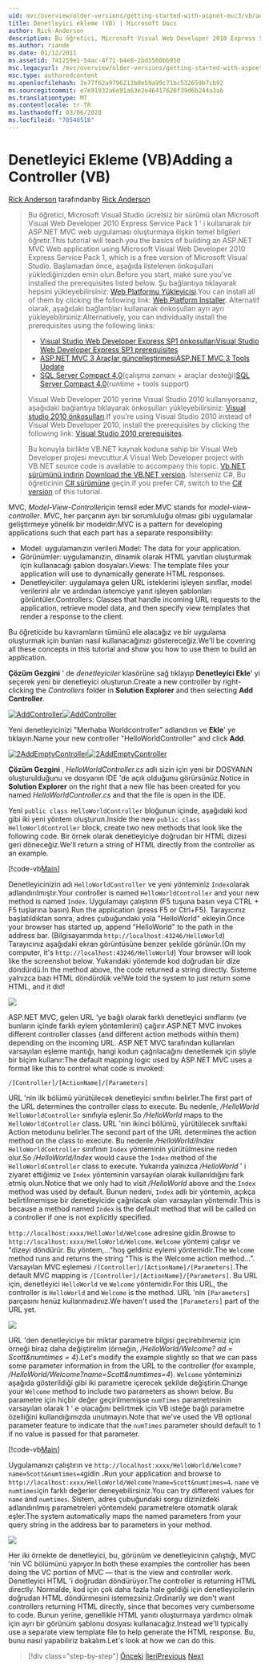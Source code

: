 ```yaml
---
uid: mvc/overview/older-versions/getting-started-with-aspnet-mvc3/vb/adding-a-controller
title: Denetleyici ekleme (VB) | Microsoft Docs
author: Rick-Anderson
description: Bu öğretici, Microsoft Visual Web Developer 2010 Express Service Pack 1 ' i kullanarak bir ASP.NET MVC web uygulaması oluşturmaya ilişkin temel bilgileri öğretir...
ms.author: riande
ms.date: 01/12/2011
ms.assetid: 741259e1-54ac-4f71-b4e8-2bd5560bb950
msc.legacyurl: /mvc/overview/older-versions/getting-started-with-aspnet-mvc3/vb/adding-a-controller
msc.type: authoredcontent
ms.openlocfilehash: 2e77f62a9796211b0e59a99c71bc532659b7cb92
ms.sourcegitcommit: e7e91932a6e91a63e2e46417626f39d6b244a3ab
ms.translationtype: MT
ms.contentlocale: tr-TR
ms.lasthandoff: 03/06/2020
ms.locfileid: "78540518"
---
```

# <a name="adding-a-controller-vb"></a><span data-ttu-id="d05fe-103">Denetleyici Ekleme (VB)</span><span class="sxs-lookup"><span data-stu-id="d05fe-103">Adding a Controller (VB)</span></span>

<span data-ttu-id="d05fe-104">[Rick Anderson](https://twitter.com/RickAndMSFT) tarafından</span><span class="sxs-lookup"><span data-stu-id="d05fe-104">by [Rick Anderson](https://twitter.com/RickAndMSFT)</span></span>

> <span data-ttu-id="d05fe-105">Bu öğretici, Microsoft Visual Studio ücretsiz bir sürümü olan Microsoft Visual Web Developer 2010 Express Service Pack 1 ' i kullanarak bir ASP.NET MVC web uygulaması oluşturmaya ilişkin temel bilgileri öğretir.</span><span class="sxs-lookup"><span data-stu-id="d05fe-105">This tutorial will teach you the basics of building an ASP.NET MVC Web application using Microsoft Visual Web Developer 2010 Express Service Pack 1, which is a free version of Microsoft Visual Studio.</span></span> <span data-ttu-id="d05fe-106">Başlamadan önce, aşağıda listelenen önkoşulları yüklediğinizden emin olun.</span><span class="sxs-lookup"><span data-stu-id="d05fe-106">Before you start, make sure you've installed the prerequisites listed below.</span></span> <span data-ttu-id="d05fe-107">Şu bağlantıya tıklayarak hepsini yükleyebilirsiniz: [Web Platformu Yükleyicisi](https://www.microsoft.com/web/gallery/install.aspx?appid=VWD2010SP1Pack).</span><span class="sxs-lookup"><span data-stu-id="d05fe-107">You can install all of them by clicking the following link: [Web Platform Installer](https://www.microsoft.com/web/gallery/install.aspx?appid=VWD2010SP1Pack).</span></span> <span data-ttu-id="d05fe-108">Alternatif olarak, aşağıdaki bağlantıları kullanarak önkoşulları ayrı ayrı yükleyebilirsiniz:</span><span class="sxs-lookup"><span data-stu-id="d05fe-108">Alternatively, you can individually install the prerequisites using the following links:</span></span>
> 
> - [<span data-ttu-id="d05fe-109">Visual Studio Web Developer Express SP1 önkoşulları</span><span class="sxs-lookup"><span data-stu-id="d05fe-109">Visual Studio Web Developer Express SP1 prerequisites</span></span>](https://www.microsoft.com/web/gallery/install.aspx?appid=VWD2010SP1Pack)
> - [<span data-ttu-id="d05fe-110">ASP.NET MVC 3 Araçlar güncelleştirmesi</span><span class="sxs-lookup"><span data-stu-id="d05fe-110">ASP.NET MVC 3 Tools Update</span></span>](https://www.microsoft.com/web/gallery/install.aspx?appsxml=&amp;appid=MVC3)
> - <span data-ttu-id="d05fe-111">[SQL Server Compact 4,0](https://www.microsoft.com/web/gallery/install.aspx?appid=SQLCE;SQLCEVSTools_4_0)(çalışma zamanı + araçlar desteği)</span><span class="sxs-lookup"><span data-stu-id="d05fe-111">[SQL Server Compact 4.0](https://www.microsoft.com/web/gallery/install.aspx?appid=SQLCE;SQLCEVSTools_4_0)(runtime + tools support)</span></span>
> 
> <span data-ttu-id="d05fe-112">Visual Web Developer 2010 yerine Visual Studio 2010 kullanıyorsanız, aşağıdaki bağlantıya tıklayarak önkoşulları yükleyebilirsiniz: [Visual studio 2010 önkoşulları](https://www.microsoft.com/web/gallery/install.aspx?appsxml=&amp;appid=VS2010SP1Pack).</span><span class="sxs-lookup"><span data-stu-id="d05fe-112">If you're using Visual Studio 2010 instead of Visual Web Developer 2010, install the prerequisites by clicking the following link: [Visual Studio 2010 prerequisites](https://www.microsoft.com/web/gallery/install.aspx?appsxml=&amp;appid=VS2010SP1Pack).</span></span>
> 
> <span data-ttu-id="d05fe-113">Bu konuyla birlikte VB.NET kaynak koduna sahip bir Visual Web Developer projesi mevcuttur.</span><span class="sxs-lookup"><span data-stu-id="d05fe-113">A Visual Web Developer project with VB.NET source code is available to accompany this topic.</span></span> <span data-ttu-id="d05fe-114">[Vb.NET sürümünü indirin](https://code.msdn.microsoft.com/Introduction-to-MVC-3-10d1b098).</span><span class="sxs-lookup"><span data-stu-id="d05fe-114">[Download the VB.NET version](https://code.msdn.microsoft.com/Introduction-to-MVC-3-10d1b098).</span></span> <span data-ttu-id="d05fe-115">İsterseniz C#, Bu öğreticinin [ C# sürümüne](../cs/adding-a-controller.md) geçin.</span><span class="sxs-lookup"><span data-stu-id="d05fe-115">If you prefer C#, switch to the [C# version](../cs/adding-a-controller.md) of this tutorial.</span></span>

<span data-ttu-id="d05fe-116">MVC, *Model-View-Controller*için temsil eder.</span><span class="sxs-lookup"><span data-stu-id="d05fe-116">MVC stands for *model-view-controller*.</span></span> <span data-ttu-id="d05fe-117">MVC, her parçanın ayrı bir sorumluluğu olması gibi uygulamalar geliştirmeye yönelik bir modeldir:</span><span class="sxs-lookup"><span data-stu-id="d05fe-117">MVC is a pattern for developing applications such that each part has a separate responsibility:</span></span>

- <span data-ttu-id="d05fe-118">Model: uygulamanızın verileri.</span><span class="sxs-lookup"><span data-stu-id="d05fe-118">Model: The data for your application.</span></span>
- <span data-ttu-id="d05fe-119">Görünümler: uygulamanızın, dinamik olarak HTML yanıtları oluşturmak için kullanacağı şablon dosyaları.</span><span class="sxs-lookup"><span data-stu-id="d05fe-119">Views: The template files your application will use to dynamically generate HTML responses.</span></span>
- <span data-ttu-id="d05fe-120">Denetleyiciler: uygulamaya gelen URL isteklerini işleyen sınıflar, model verilerini alır ve ardından istemciye yanıt işleyen şablonları görüntüler.</span><span class="sxs-lookup"><span data-stu-id="d05fe-120">Controllers: Classes that handle incoming URL requests to the application, retrieve model data, and then specify view templates that render a response to the client.</span></span>

<span data-ttu-id="d05fe-121">Bu öğreticide bu kavramların tümünü ele alacağız ve bir uygulama oluşturmak için bunları nasıl kullanacağınızı göstereceğiz.</span><span class="sxs-lookup"><span data-stu-id="d05fe-121">We'll be covering all these concepts in this tutorial and show you how to use them to build an application.</span></span>

<span data-ttu-id="d05fe-122">**Çözüm Gezgini** ' de *denetleyiciler* klasörüne sağ tıklayıp **Denetleyici Ekle**' yi seçerek yeni bir denetleyici oluşturun.</span><span class="sxs-lookup"><span data-stu-id="d05fe-122">Create a new controller by right-clicking the *Controllers* folder in **Solution Explorer** and then selecting **Add Controller**.</span></span>

<span data-ttu-id="d05fe-123">[![AddController](adding-a-controller/_static/image2.png "AddController")](adding-a-controller/_static/image1.png)</span><span class="sxs-lookup"><span data-stu-id="d05fe-123">[![AddController](adding-a-controller/_static/image2.png "AddController")](adding-a-controller/_static/image1.png)</span></span>

<span data-ttu-id="d05fe-124">Yeni denetleyicinizi &quot;Merhaba Worldcontroller&quot; adlandırın ve **Ekle**' ye tıklayın.</span><span class="sxs-lookup"><span data-stu-id="d05fe-124">Name your new controller &quot;HelloWorldController&quot; and click **Add**.</span></span>

<span data-ttu-id="d05fe-125">[![2AddEmptyController](adding-a-controller/_static/image4.png "2AddEmptyController")](adding-a-controller/_static/image3.png)</span><span class="sxs-lookup"><span data-stu-id="d05fe-125">[![2AddEmptyController](adding-a-controller/_static/image4.png "2AddEmptyController")](adding-a-controller/_static/image3.png)</span></span>

<span data-ttu-id="d05fe-126">**Çözüm Gezgini** , *HelloWorldController.cs* adlı sizin için yeni bir DOSYANıN oluşturulduğunu ve dosyanın IDE 'de açık olduğunu görürsünüz.</span><span class="sxs-lookup"><span data-stu-id="d05fe-126">Notice in **Solution Explorer** on the right that a new file has been created for you named *HelloWorldController.cs* and that the file is open in the IDE.</span></span>

<span data-ttu-id="d05fe-127">Yeni `public class HelloWorldController` bloğunun içinde, aşağıdaki kod gibi iki yeni yöntem oluşturun.</span><span class="sxs-lookup"><span data-stu-id="d05fe-127">Inside the new `public class HelloWorldController` block, create two new methods that look like the following code.</span></span> <span data-ttu-id="d05fe-128">Bir örnek olarak denetleyiciye doğrudan bir HTML dizesi geri döneceğiz.</span><span class="sxs-lookup"><span data-stu-id="d05fe-128">We'll return a string of HTML directly from the controller as an example.</span></span>

[!code-vb[Main](adding-a-controller/samples/sample1.vb)]

<span data-ttu-id="d05fe-129">Denetleyicinizin adı `HelloWorldController` ve yeni yönteminiz `Index`olarak adlandırılmıştır.</span><span class="sxs-lookup"><span data-stu-id="d05fe-129">Your controller is named `HelloWorldController` and your new method is named `Index`.</span></span> <span data-ttu-id="d05fe-130">Uygulamayı çalıştırın (F5 tuşuna basın veya CTRL + F5 tuşlarına basın).</span><span class="sxs-lookup"><span data-stu-id="d05fe-130">Run the application (press F5 or Ctrl+F5).</span></span> <span data-ttu-id="d05fe-131">Tarayıcınız başlatıldıktan sonra, adres çubuğundaki yola &quot;HelloWorld&quot; ekleyin.</span><span class="sxs-lookup"><span data-stu-id="d05fe-131">Once your browser has started up, append &quot;HelloWorld&quot; to the path in the address bar.</span></span> <span data-ttu-id="d05fe-132">(Bilgisayarımda `http://localhost:43246/HelloWorld`) Tarayıcınız aşağıdaki ekran görüntüsüne benzer şekilde görünür.</span><span class="sxs-lookup"><span data-stu-id="d05fe-132">(On my computer, it's `http://localhost:43246/HelloWorld`) Your browser will look like the screenshot below.</span></span> <span data-ttu-id="d05fe-133">Yukarıdaki yöntemde kod doğrudan bir dize döndürdü.</span><span class="sxs-lookup"><span data-stu-id="d05fe-133">In the method above, the code returned a string directly.</span></span> <span data-ttu-id="d05fe-134">Sisteme yalnızca bazı HTML döndürdük ve!</span><span class="sxs-lookup"><span data-stu-id="d05fe-134">We told the system to just return some HTML, and it did!</span></span>

![](adding-a-controller/_static/image5.png)

<span data-ttu-id="d05fe-135">ASP.NET MVC, gelen URL 'ye bağlı olarak farklı denetleyici sınıflarını (ve bunların içinde farklı eylem yöntemlerini) çağırır.</span><span class="sxs-lookup"><span data-stu-id="d05fe-135">ASP.NET MVC invokes different controller classes (and different action methods within them) depending on the incoming URL.</span></span> <span data-ttu-id="d05fe-136">ASP.NET MVC tarafından kullanılan varsayılan eşleme mantığı, hangi kodun çağrılacağını denetlemek için şöyle bir biçim kullanır:</span><span class="sxs-lookup"><span data-stu-id="d05fe-136">The default mapping logic used by ASP.NET MVC uses a format like this to control what code is invoked:</span></span>

`/[Controller]/[ActionName]/[Parameters]`

<span data-ttu-id="d05fe-137">URL 'nin ilk bölümü yürütülecek denetleyici sınıfını belirler.</span><span class="sxs-lookup"><span data-stu-id="d05fe-137">The first part of the URL determines the controller class to execute.</span></span> <span data-ttu-id="d05fe-138">Bu nedenle, */HelloWorld* `HelloWorldController` sınıfıyla eşlenir.</span><span class="sxs-lookup"><span data-stu-id="d05fe-138">So */HelloWorld* maps to the `HelloWorldController` class.</span></span> <span data-ttu-id="d05fe-139">URL 'nin ikinci bölümü, yürütülecek sınıftaki Action metodunu belirler.</span><span class="sxs-lookup"><span data-stu-id="d05fe-139">The second part of the URL determines the action method on the class to execute.</span></span> <span data-ttu-id="d05fe-140">Bu nedenle */HelloWorld/Index* `HelloWorldController` sınıfının `Index` yönteminin yürütülmesine neden olur.</span><span class="sxs-lookup"><span data-stu-id="d05fe-140">So */HelloWorld/Index* would cause the `Index` method of the `HelloWorldController` class to execute.</span></span> <span data-ttu-id="d05fe-141">Yukarıda yalnızca */HelloWorld* ' i ziyaret ettiğimiz ve `Index` yönteminin varsayılan olarak kullanıldığını fark etmiş olun.</span><span class="sxs-lookup"><span data-stu-id="d05fe-141">Notice that we only had to visit */HelloWorld* above and the `Index` method was used by default.</span></span> <span data-ttu-id="d05fe-142">Bunun nedeni, `Index` adlı bir yöntemin, açıkça belirtilmemişse bir denetleyicide çağrılacak olan varsayılan yöntemdir.</span><span class="sxs-lookup"><span data-stu-id="d05fe-142">This is because a method named `Index` is the default method that will be called on a controller if one is not explicitly specified.</span></span>

<span data-ttu-id="d05fe-143">`http://localhost:xxxx/HelloWorld/Welcome` adresine gidin.</span><span class="sxs-lookup"><span data-stu-id="d05fe-143">Browse to `http://localhost:xxxx/HelloWorld/Welcome`.</span></span> <span data-ttu-id="d05fe-144">`Welcome` yöntemi çalışır ve &quot;dizeyi döndürür. Bu yöntem,...&quot;hoş geldiniz eylemi yöntemidir.</span><span class="sxs-lookup"><span data-stu-id="d05fe-144">The `Welcome` method runs and returns the string &quot;This is the Welcome action method...&quot;.</span></span> <span data-ttu-id="d05fe-145">Varsayılan MVC eşlemesi `/[Controller]/[ActionName]/[Parameters]`.</span><span class="sxs-lookup"><span data-stu-id="d05fe-145">The default MVC mapping is `/[Controller]/[ActionName]/[Parameters]`.</span></span> <span data-ttu-id="d05fe-146">Bu URL için, denetleyici `HelloWorld` ve `Welcome` yöntemidir.</span><span class="sxs-lookup"><span data-stu-id="d05fe-146">For this URL, the controller is `HelloWorld` and `Welcome` is the method.</span></span> <span data-ttu-id="d05fe-147">URL 'nin `[Parameters]` parçasını henüz kullanmadınız.</span><span class="sxs-lookup"><span data-stu-id="d05fe-147">We haven't used the `[Parameters]` part of the URL yet.</span></span>

![](adding-a-controller/_static/image6.png)

<span data-ttu-id="d05fe-148">URL 'den denetleyiciye bir miktar parametre bilgisi geçirebilmemiz için örneği biraz daha değiştirelim (örneğin, */HelloWorld/Welcome? ad = Scott&amp;numtimes = 4*).</span><span class="sxs-lookup"><span data-stu-id="d05fe-148">Let's modify the example slightly so that we can pass some parameter information in from the URL to the controller (for example, */HelloWorld/Welcome?name=Scott&amp;numtimes=4*).</span></span> <span data-ttu-id="d05fe-149">`Welcome` yönteminizi aşağıda gösterildiği gibi iki parametre içerecek şekilde değiştirin.</span><span class="sxs-lookup"><span data-stu-id="d05fe-149">Change your `Welcome` method to include two parameters as shown below.</span></span> <span data-ttu-id="d05fe-150">Bu parametre için hiçbir değer geçirilmemişse `numTimes` parametresinin varsayılan olarak 1 ' e olacağını belirtmek için VB isteğe bağlı parametre özelliğini kullandığımızda unutmayın.</span><span class="sxs-lookup"><span data-stu-id="d05fe-150">Note that we've used the VB optional parameter feature to indicate that the `numTimes` parameter should default to 1 if no value is passed for that parameter.</span></span>

[!code-vb[Main](adding-a-controller/samples/sample2.vb)]

<span data-ttu-id="d05fe-151">Uygulamanızı çalıştırın ve `http://localhost:xxxx/HelloWorld/Welcome?name=Scott&numtimes=4`gidin **.**</span><span class="sxs-lookup"><span data-stu-id="d05fe-151">Run your application and browse to `http://localhost:xxxx/HelloWorld/Welcome?name=Scott&numtimes=4`**.**</span></span> <span data-ttu-id="d05fe-152">`name` ve `numtimes`için farklı değerler deneyebilirsiniz.</span><span class="sxs-lookup"><span data-stu-id="d05fe-152">You can try different values for `name` and `numtimes`.</span></span> <span data-ttu-id="d05fe-153">Sistem, adres çubuğundaki sorgu dizinizdeki adlandırılmış parametreleri yöntemdeki parametrelere otomatik olarak eşler.</span><span class="sxs-lookup"><span data-stu-id="d05fe-153">The system automatically maps the named parameters from your query string in the address bar to parameters in your method.</span></span>

![](adding-a-controller/_static/image7.png)

<span data-ttu-id="d05fe-154">Her iki örnekte de denetleyici, bu, görünüm ve denetleyicinin çalıştığı, MVC 'nin VC bölümünü yapıyor.</span><span class="sxs-lookup"><span data-stu-id="d05fe-154">In both these examples the controller has been doing the VC portion of MVC — that is the view and controller work.</span></span> <span data-ttu-id="d05fe-155">Denetleyici HTML 'i doğrudan döndürüyor.</span><span class="sxs-lookup"><span data-stu-id="d05fe-155">The controller is returning HTML directly.</span></span> <span data-ttu-id="d05fe-156">Normalde, kod için çok daha fazla hale geldiği için denetleyicilerin doğrudan HTML döndürmesini istemezsiniz.</span><span class="sxs-lookup"><span data-stu-id="d05fe-156">Ordinarily we don't want controllers returning HTML directly, since that becomes very cumbersome to code.</span></span> <span data-ttu-id="d05fe-157">Bunun yerine, genellikle HTML yanıtı oluşturmaya yardımcı olmak için ayrı bir görünüm şablonu dosyası kullanacağız.</span><span class="sxs-lookup"><span data-stu-id="d05fe-157">Instead we'll typically use a separate view template file to help generate the HTML response.</span></span> <span data-ttu-id="d05fe-158">Bu, bunu nasıl yapabiliriz bakalım.</span><span class="sxs-lookup"><span data-stu-id="d05fe-158">Let's look at how we can do this.</span></span>

> [!div class="step-by-step"]
> <span data-ttu-id="d05fe-159">[Önceki](intro-to-aspnet-mvc-3.md)
> [İleri](adding-a-view.md)</span><span class="sxs-lookup"><span data-stu-id="d05fe-159">[Previous](intro-to-aspnet-mvc-3.md)
[Next](adding-a-view.md)</span></span>

